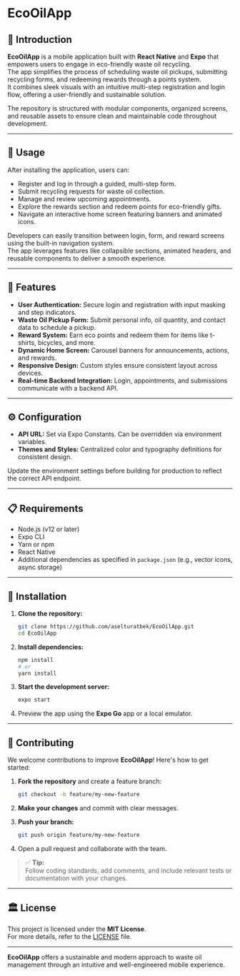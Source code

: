 # EcoOilApp

## 📱 Introduction

**EcoOilApp** is a mobile application built with **React Native** and **Expo** that empowers users to engage in eco-friendly waste oil recycling.  
The app simplifies the process of scheduling waste oil pickups, submitting recycling forms, and redeeming rewards through a points system.  
It combines sleek visuals with an intuitive multi-step registration and login flow, offering a user-friendly and sustainable solution.

The repository is structured with modular components, organized screens, and reusable assets to ensure clean and maintainable code throughout development.

---

## 🚀 Usage

After installing the application, users can:

- Register and log in through a guided, multi-step form.
- Submit recycling requests for waste oil collection.
- Manage and review upcoming appointments.
- Explore the rewards section and redeem points for eco-friendly gifts.
- Navigate an interactive home screen featuring banners and animated icons.

Developers can easily transition between login, form, and reward screens using the built-in navigation system.  
The app leverages features like collapsible sections, animated headers, and reusable components to deliver a smooth experience.

---

## 🌟 Features

- **User Authentication:** Secure login and registration with input masking and step indicators.
- **Waste Oil Pickup Form:** Submit personal info, oil quantity, and contact data to schedule a pickup.
- **Reward System:** Earn eco points and redeem them for items like t-shirts, bicycles, and more.
- **Dynamic Home Screen:** Carousel banners for announcements, actions, and rewards.
- **Responsive Design:** Custom styles ensure consistent layout across devices.
- **Real-time Backend Integration:** Login, appointments, and submissions communicate with a backend API.

---

## ⚙️ Configuration

- **API URL:** Set via Expo Constants. Can be overridden via environment variables.
- **Themes and Styles:** Centralized color and typography definitions for consistent design.

Update the environment settings before building for production to reflect the correct API endpoint.

---

## 📋 Requirements

- Node.js (v12 or later)
- Expo CLI
- Yarn or npm
- React Native
- Additional dependencies as specified in `package.json` (e.g., vector icons, async storage)

---

## 🧩 Installation

1. **Clone the repository:**
   ```bash
   git clone https://github.com/aselturatbek/EcoOilApp.git
   cd EcoOilApp
   ```

2. **Install dependencies:**
   ```bash
   npm install
   # or
   yarn install
   ```

3. **Start the development server:**
   ```bash
   expo start
   ```

4. Preview the app using the **Expo Go** app or a local emulator.

---

## 🤝 Contributing

We welcome contributions to improve **EcoOilApp**! Here's how to get started:

1. **Fork the repository** and create a feature branch:
   ```bash
   git checkout -b feature/my-new-feature
   ```

2. **Make your changes** and commit with clear messages.

3. **Push your branch:**
   ```bash
   git push origin feature/my-new-feature
   ```

4. Open a pull request and collaborate with the team.

> ✅ **Tip:**  
> Follow coding standards, add comments, and include relevant tests or documentation with your changes.

---

## 🏛️ License

This project is licensed under the **MIT License**.  
For more details, refer to the [LICENSE](./LICENSE) file.

---

**EcoOilApp** offers a sustainable and modern approach to waste oil management through an intuitive and well-engineered mobile experience.
